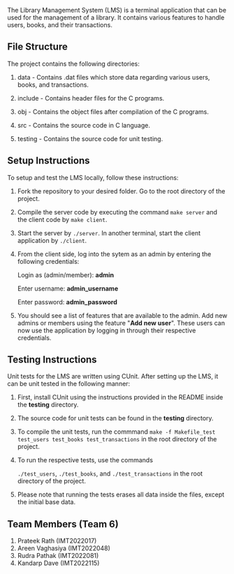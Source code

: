 The Library Management System (LMS) is a terminal application that can be used for the management of a library. It contains various features to handle users, books, and their transactions. 

<h2>File Structure</h2>

The project contains the following directories:

1. data - Contains .dat files which store data regarding various users, books, and transactions.

2. include - Contains header files for the C programs.

3. obj - Contains the object files after compilation of the C programs.

4. src - Contains the source code in C language.

5. testing - Contains the source code for unit testing.

<h2>Setup Instructions</h2>

To setup and test the LMS locally, follow these instructions:

1. Fork the repository to your desired folder. Go to the root directory of the project.

2. Compile the server code by executing the command ```make server``` and the client code by ```make client```.

3. Start the server by ```./server```. In another terminal, start the client application by ```./client```.

4. From the client side, log into the sytem as an admin by entering the following credentials:

    Login as (admin/member): <b>admin</b>

    Enter username: <b>admin_username</b>

    Enter password: <b>admin_password</b>

5. You should see a list of features that are available to the admin. Add new admins or members using the feature "<b>Add new user</b>". These users can now use the application by logging in through their respective credentials.

<h2>Testing Instructions</h2>

Unit tests for the LMS are written using CUnit. After setting up the LMS, it can be unit tested in the following manner:

1. First, install CUnit using the instructions provided in the README inside the <b>testing</b> directory.

2. The source code for unit tests can be found in the <b>testing</b> directory.

3. To compile the unit tests, run the commmand ```make -f Makefile_test test_users test_books test_transactions``` in the root directory of the project.

4. To run the respective tests, use the commands

    ```./test_users```, ```./test_books```, and ```./test_transactions``` in the root directory of the project.

5. Please note that running the tests erases all data inside the files, except the initial base data.

<h2>Team Members (Team 6)</h2>

1. Prateek Rath (IMT2022017)
2. Areen Vaghasiya (IMT2022048)
3. Rudra Pathak (IMT2022081)
4. Kandarp Dave (IMT2022115)